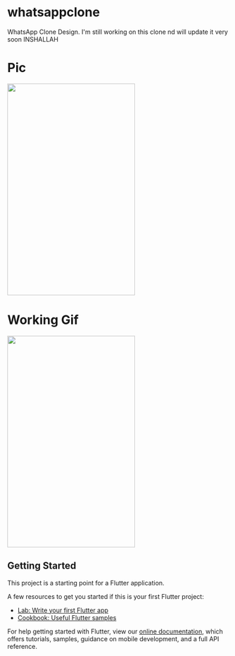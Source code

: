# whatsappclone

WhatsApp Clone Design. I'm still working on this clone nd will update it very soon INSHALLAH

# Pic

<img src="https://user-images.githubusercontent.com/73787635/132558983-8642b078-cb36-4bdf-8cbb-324cf9ce5b02.jpeg" height = 480, width = 290/>

# Working Gif

<img src="https://user-images.githubusercontent.com/73787635/132559236-6ef6794d-8eb8-4a66-8e66-2a9eeb573a85.gif" height = 480, width = 290/>

## Getting Started

This project is a starting point for a Flutter application.

A few resources to get you started if this is your first Flutter project:

- [Lab: Write your first Flutter app](https://flutter.dev/docs/get-started/codelab)
- [Cookbook: Useful Flutter samples](https://flutter.dev/docs/cookbook)

For help getting started with Flutter, view our
[online documentation](https://flutter.dev/docs), which offers tutorials,
samples, guidance on mobile development, and a full API reference.
